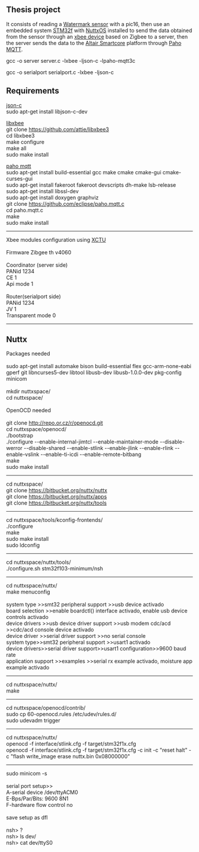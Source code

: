 Thesis project
----------------------------------------------------------------------------
It consists of reading a <a href="https://irrometer.com/sensors.html#wm">Watermark sensor</a> with a pic16, then use an embedded system <a href="https://www.st.com/en/microcontrollers-microprocessors/stm32f103c8.html">STM32f</a> with <a href="http://www.nuttx.org/">NuttxOS</a> installed to send the data obtained from the sensor through an <a href="https://www.digi.com/products/tag/zigbee">xbee device</a> based on Zigbee to a server, then the server sends the data to the <a href="https://www.altairsmartcore.com/">Altair Smartcore</a> platform through <a href="https://www.eclipse.org/paho/">Paho MQTT</a>.

gcc -o server server.c -lxbee -ljson-c -lpaho-mqtt3c

gcc -o serialport serialport.c -lxbee -ljson-c

Requirements
----------------------------------------------------------------------------
<a href="https://github.com/json-c/json-c">json-c</a><br>
sudo apt-get install libjson-c-dev

<a href="https://github.com/attie/libxbee3">libxbee</a><br>
git clone https://github.com/attie/libxbee3<br>
cd libxbee3<br>
make configure<br>
make all<br>
sudo make install<br>

<a href="https://github.com/eclipse/paho.mqtt.c">paho mqtt</a><br>
sudo apt-get install build-essential gcc make cmake cmake-gui cmake-curses-gui<br>
sudo apt-get install fakeroot fakeroot devscripts dh-make lsb-release<br>
sudo apt-get install libssl-dev<br>
sudo apt-get install doxygen graphviz<br>
git clone https://github.com/eclipse/paho.mqtt.c<br>
cd paho.mqtt.c<br>
make<br>
sudo make install<br>
*******************************************************
Xbee modules configuration using <a href="https://www.digi.com/products/embedded-systems/digi-xbee-tools/xctu">XCTU</a><br><br>
Firmware Zibgee th v4060<br><br>
Coordinator (server side) <br>
PANid 1234<br>
CE 1<br>
Api mode 1<br><br>
Router(serialport side)<br>
PANid 1234<br>
JV 1<br>
Transparent mode 0<br>
*******************************************************
Nuttx
-------------------------------------------------------
Packages needed<br><br>
sudo apt-get install automake bison build-essential flex gcc-arm-none-eabi gperf git libncurses5-dev libtool libusb-dev libusb-1.0.0-dev pkg-config minicom<br><br>
mkdir nuttxspace/<br>
cd nuttxspace/<br><br>
OpenOCD needed<br><br>
git clone http://repo.or.cz/r/openocd.git<br>
cd nuttxspace/openocd/<br>
./bootstrap<br>
./configure --enable-internal-jimtcl --enable-maintainer-mode --disable-werror --disable-shared --enable-stlink --enable-jlink --enable-rlink --enable-vslink --enable-ti-icdi --enable-remote-bitbang<br>
make<br>
sudo make install<br>
*******************************************************
cd nuttxspace/<br>
git clone https://bitbucket.org/nuttx/nuttx<br>
git clone https://bitbucket.org/nuttx/apps<br>
git clone https://bitbucket.org/nuttx/tools<br>
*******************************************************
cd nuttxspace/tools/kconfig-frontends/<br>
./configure<br>
make<br>
sudo make install<br>
sudo ldconfig<br>
*******************************************************
cd nuttxspace/nuttx/tools/<br>
./configure.sh stm32f103-minimum/nsh<br>
*******************************************************
cd nuttxspace/nuttx/<br>
make menuconfig<br><br>
system type >>smt32 peripheral support >>usb device activado<br>
board selection >>enable boardctl() interface activado, enable usb device controls activado<br>
device drivers >>usb device driver support >>usb modem cdc/acd >>cdc/acd console device activado<br>
device driver >>serial driver support >>no serial console<br>
system type>>smt32 peripheral support >>usart1 activado<br>
device drivers>>serial driver support>>usart1 configuration>>9600 baud rate<br>
application support >>examples >>serial rx example activado, moisture app example activado<br>
*******************************************************
cd nuttxspace/nuttx/<br>
make<br>
*******************************************************
cd nuttxspace/openocd/contrib/<br>
sudo cp 60-openocd.rules /etc/udev/rules.d/<br>
sudo udevadm trigger<br>
*******************************************************
cd nuttxspace/nuttx/<br>
openocd -f interface/stlink.cfg -f target/stm32f1x.cfg<br>
openocd -f interface/stlink.cfg -f target/stm32f1x.cfg -c init -c "reset halt" -c "flash write_image erase nuttx.bin 0x08000000"<br>
*******************************************************
sudo minicom -s<br><br>
serial port setup>><br>
A-serial device /dev/ttyACM0<br>
E-Bps/Par/Bits: 9600 8N1<br>
F-hardware flow control no<br><br>
save setup as dfl<br>
<br>
nsh> ?<br>
nsh> ls dev/<br>
nsh> cat dev/ttyS0<br>
